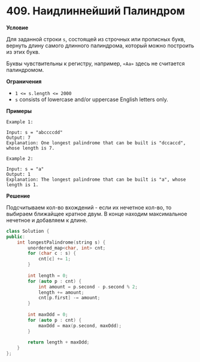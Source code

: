 # 409. Наидлиннейший Палиндром

**Условие**

Для заданной строки `s`, состоящей из строчных или прописных букв, вернуть длину самого длинного палиндрома, который можно построить из этих букв.

Буквы чувствительны к регистру, например, `«Аа»` здесь не считается палиндромом.

**Ограничения**
- `1 <= s.length <= 2000`
- `s` consists of lowercase and/or uppercase English letters only.

**Примеры**
```
Example 1:

Input: s = "abccccdd"
Output: 7
Explanation: One longest palindrome that can be built is "dccaccd", whose length is 7.

Example 2:

Input: s = "a"
Output: 1
Explanation: The longest palindrome that can be built is "a", whose length is 1.
```


**Решение**

Подсчитываем кол-во вхождений - если их нечетное кол-во, то выбираем ближайщее кратное двум. В конце находим максимальное нечетное и добавляем к длине.
```C++
class Solution {
public:
    int longestPalindrome(string s) {
        unordered_map<char, int> cnt;
        for (char c : s) {
            cnt[c] += 1;
        }
        
        int length = 0;
        for (auto p : cnt) {
            int amount = p.second - p.second % 2;
            length += amount;
            cnt[p.first] -= amount;
        }
        
        int maxOdd = 0;
        for (auto p : cnt) {
            maxOdd = max(p.second, maxOdd);
        }
        
        return length + maxOdd;
    }
};
```






 


 


